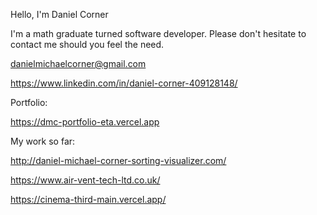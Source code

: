 Hello, I'm Daniel Corner

I'm a math graduate turned software developer. Please don't hesitate to contact me should you feel the need. 

danielmichaelcorner@gmail.com

https://www.linkedin.com/in/daniel-corner-409128148/

Portfolio:

https://dmc-portfolio-eta.vercel.app

My work so far:

http://daniel-michael-corner-sorting-visualizer.com/

https://www.air-vent-tech-ltd.co.uk/

https://cinema-third-main.vercel.app/

<!---
DMCorner/DMCorner is a ✨ special ✨ repository because its `README.md` (this file) appears on your GitHub profile.
You can click the Preview link to take a look at your changes.
--->
